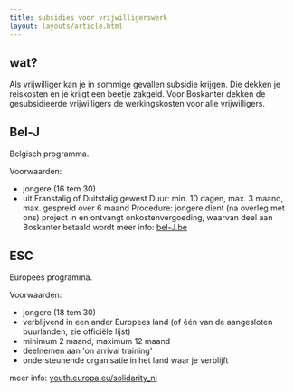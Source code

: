 ```yaml
---
title: subsidies voor vrijwilligerswerk
layout: layouts/article.html
---
```

## wat?
Als vrijwilliger kan je in sommige gevallen subsidie krijgen. Die dekken je reiskosten en je krijgt een beetje zakgeld. Voor Boskanter dekken de gesubsidieerde vrijwilligers de werkingskosten voor alle vrijwilligers.

## Bel-J
Belgisch programma.

Voorwaarden:
- jongere (16 tem 30)
- uit Franstalig of Duitstalig gewest
Duur: min. 10 dagen, max. 3 maand, max. gespreid over 6 maand
Procedure: jongere dient (na overleg met ons) project in en ontvangt onkostenvergoeding, waarvan deel aan Boskanter betaald wordt
meer info: [bel-J.be](https://bel-J.be)

## ESC
Europees programma.

Voorwaarden:
- jongere (18 tem 30)
- verblijvend in een ander Europees land (of één van de aangesloten buurlanden, zie officiële lijst)
- minimum 2 maand, maximum 12 maand
- deelnemen aan 'on arrival training'
- ondersteunende organisatie in het land waar je verblijft

meer info: [youth.europa.eu/solidarity_nl](https://youth.europa.eu/solidarity_nl)
